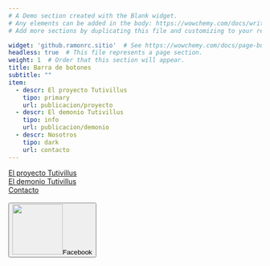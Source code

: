 ```yaml
---
# A Demo section created with the Blank widget.
# Any elements can be added in the body: https://wowchemy.com/docs/writing-markdown-latex/
# Add more sections by duplicating this file and customizing to your requirements.

widget: 'github.ramonrc.sitio'  # See https://wowchemy.com/docs/page-builder/
headless: true  # This file represents a page section.
weight: 1  # Order that this section will appear.
title: Barra de botones
subtitle: ""
item:
  - descr: El proyecto Tutivillus
    tipo: primary
    url: publicacion/proyecto
  - descr: El demonio Tutivillus
    tipo: info
    url: publicacion/demonio
  - descr: Nosotros
    tipo: dark
    url: contacto
---
```




<div class="container">


<div class="btn-toolbar" role="toolbar" aria-label="Toolbar with button groups">
    <div class="btn-group btn-group-lg" role="group" aria-label="pro">
        <a href="/project/proyecto/" class="btn btn-primary">El proyecto Tutivillus</a>
    </div> 
    <div class="btn-group btn-group-lg" role="group" aria-label="dem">
        <a href="/project/demonio/" class="btn btn-info">El demonio Tutivillus</a>
    </div>
    <div class="btn-group btn-group-lg" role="group" aria-label="nos">
        <a href="/contacto/" class="btn btn-dark">Contacto</a>
    </div>
    <div class="btn-group btn-group-lg" role="group" aria-label="face">
        <button class="btn btn-default">
     <img src="https://scontent.xx.fbcdn.net/v/t1.6435-9/s960x960/158991042_211820874027323_4133750573823010055_n.jpg?_nc_cat=103&ccb=1-3&_nc_sid=e3f864&_nc_ohc=TR20tehwbAsAX_irQba&_nc_ht=scontent.xx&tp=7&oh=c6c416eb7f19d7403f611f85c0b42064&oe=60D39A37" width="100" />Facebook
</button>
    </div>
</div></div>
